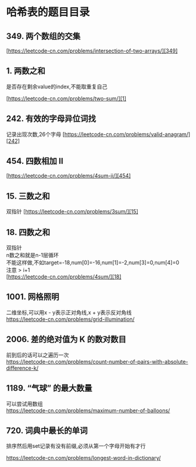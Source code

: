 # 哈希表的题目目录

## 349. 两个数组的交集

[https://leetcode-cn.com/problems/intersection-of-two-arrays/][349]

## 1. 两数之和

是否存在剩余value的index,不能取重复自己

[https://leetcode-cn.com/problems/two-sum/][1]

## 242. 有效的字母异位词找

记录出现次数,26个字母
[https://leetcode-cn.com/problems/valid-anagram/][242]

## 454. 四数相加 II

[https://leetcode-cn.com/problems/4sum-ii/][454]

## 15. 三数之和

双指针
[https://leetcode-cn.com/problems/3sum/][15]

## 18. 四数之和

双指针  
n数之和就是n-1层循环  
不能这样做,不如target=-18,num[0]=-16,num[1]=-2,num[3]=0,num[4]=0  
注意 > i+1  
[https://leetcode-cn.com/problems/4sum/][18]

## 1001. 网格照明

二维坐标,可以用x - y表示正对角线,x + y表示反对角线  
https://leetcode-cn.com/problems/grid-illumination/

## 2006. 差的绝对值为 K 的数对数目

前到后的话可以之遍历一次  
https://leetcode-cn.com/problems/count-number-of-pairs-with-absolute-difference-k/

## 1189. “气球” 的最大数量

可以尝试用数组  
https://leetcode-cn.com/problems/maximum-number-of-balloons/

## 720. 词典中最长的单词

排序然后用set记录有没有前缀,必须从第一个字母开始有才行

https://leetcode-cn.com/problems/longest-word-in-dictionary/